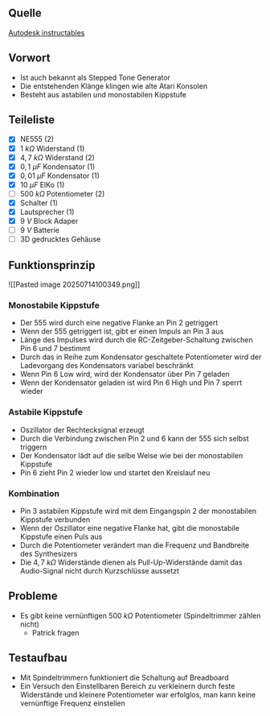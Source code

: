 ## Quelle
[Autodesk instructables](https://www.instructables.com/Atari-Punk-Console-Synthesizer/)
## Vorwort
- Ist auch bekannt als Stepped Tone Generator
- Die entstehenden Klänge klingen wie alte Atari Konsolen
- Besteht aus astabilen und monostabilen Kippstufe
## Teileliste
- [x] NE555 (2)
- [x] $1\ k\Omega$ Widerstand (1)
- [x] $4,7\ k\Omega$ Widerstand (2)
- [x] $0,1\ \mu F$ Kondensator (1)
- [x] $0,01\ \mu F$ Kondensator (1)
- [x] $10\ \mu F$ ElKo (1)
- [ ] $500\ k\Omega$ Potentiometer (2)
- [x] Schalter (1)
- [x] Lautsprecher (1)
- [x] $9\ V$ Block Adaper
- [ ] $9\ V$ Batterie
- [ ] 3D gedrucktes Gehäuse
## Funktionsprinzip
![[Pasted image 20250714100349.png]]
### Monostabile Kippstufe
- Der 555 wird durch eine negative Flanke an Pin 2 getriggert
- Wenn der 555 getriggert ist, gibt er einen Impuls an Pin 3 aus
- Länge des Impulses wird durch die RC-Zeitgeber-Schaltung zwischen Pin 6 und 7 bestimmt
- Durch das in Reihe zum Kondensator geschaltete Potentiometer wird der Ladevorgang des Kondensators variabel beschränkt
- Wenn Pin 6 Low wird, wird der Kondensator über Pin 7 geladen
- Wenn der Kondensator geladen ist wird Pin 6 High und Pin 7 sperrt wieder
### Astabile Kippstufe
- Oszillator der Rechtecksignal erzeugt
- Durch die Verbindung zwischen Pin 2 und 6 kann der 555 sich selbst triggern
- Der Kondensator lädt auf die selbe Weise wie bei der monostabilen Kippstufe
- Pin 6 zieht Pin 2 wieder low und startet den Kreislauf neu
### Kombination
- Pin 3 astabilen Kippstufe wird mit dem Eingangspin 2 der monostabilen Kippstufe verbunden
- Wenn der Oszillator eine negative Flanke hat, gibt die monostabile Kippstufe einen Puls aus
- Durch die Potentiometer verändert man die Frequenz und Bandbreite des Synthesizers
- Die $4,7\ k\Omega$ Widerstände dienen als Pull-Up-Widerstände damit das Audio-Signal nicht durch Kurzschlüsse aussetzt
## Probleme
- Es gibt keine vernünftigen $500\ k\Omega$ Potentiometer (Spindeltrimmer zählen nicht)
	- Patrick fragen
## Testaufbau
- Mit Spindeltrimmern funktioniert die Schaltung auf Breadboard
- Ein Versuch den Einstellbaren Bereich zu verkleinern durch feste Widerstände und kleinere Potentiometer war erfolglos, man kann keine vernünftige Frequenz einstellen